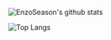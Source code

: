![EnzoSeason's github stats](https://github-readme-stats.vercel.app/api?username=EnzoSeason&show_icons=true&theme=radical)

![Top Langs](https://github-readme-stats.vercel.app/api/top-langs/?username=EnzoSeason&theme=radical)
